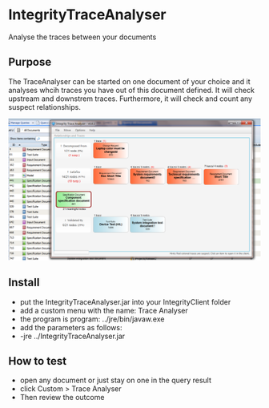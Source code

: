 # IntegrityTraceAnalyser
Analyse the traces between your documents 

## Purpose
The TraceAnalyser can be started on one document of your choice and it analyses whcih traces you have out of this document defined.
It will check upstream and downstrem traces.
Furthermore, it will check and count any suspect relationships. 

![TraceAnalyser](doc/TraceAnalyser.PNG)

## Install
- put the IntegrityTraceAnalyser.jar into your IntegrityClient folder
- add a custom menu with the name: Trace Analyser
-   the program is program:  ../jre/bin/javaw.exe
-   add the parameters as follows:   
-   -jre ../IntegrityTraceAnalyser.jar

## How to test
- open any document or just stay on one in the query result
- click Custom > Trace Analyser
- Then review the outcome


